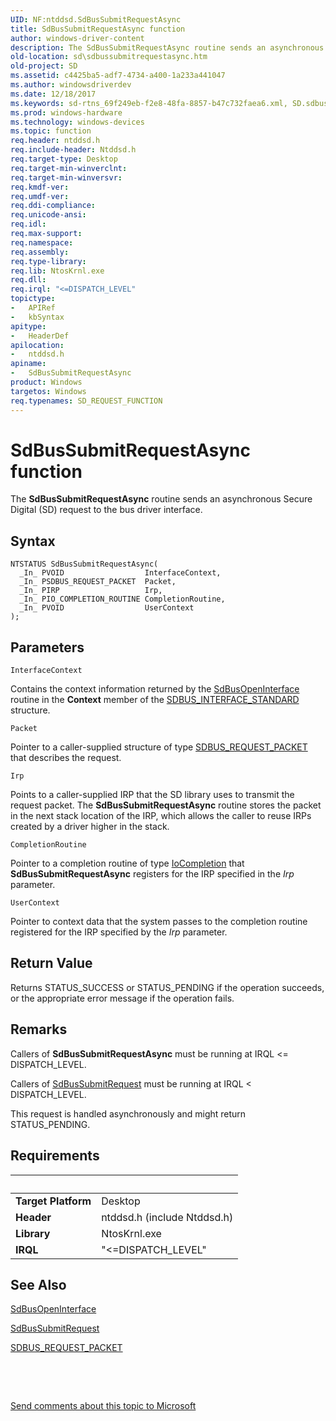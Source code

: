 ```yaml
---
UID: NF:ntddsd.SdBusSubmitRequestAsync
title: SdBusSubmitRequestAsync function
author: windows-driver-content
description: The SdBusSubmitRequestAsync routine sends an asynchronous Secure Digital (SD) request to the bus driver interface.
old-location: sd\sdbussubmitrequestasync.htm
old-project: SD
ms.assetid: c4425ba5-adf7-4734-a400-1a233a441047
ms.author: windowsdriverdev
ms.date: 12/18/2017
ms.keywords: sd-rtns_69f249eb-f2e8-48fa-8857-b47c732faea6.xml, SD.sdbussubmitrequestasync, ntddsd/SdBusSubmitRequestAsync, SdBusSubmitRequestAsync, SdBusSubmitRequestAsync function [Buses]
ms.prod: windows-hardware
ms.technology: windows-devices
ms.topic: function
req.header: ntddsd.h
req.include-header: Ntddsd.h
req.target-type: Desktop
req.target-min-winverclnt: 
req.target-min-winversvr: 
req.kmdf-ver: 
req.umdf-ver: 
req.ddi-compliance: 
req.unicode-ansi: 
req.idl: 
req.max-support: 
req.namespace: 
req.assembly: 
req.type-library: 
req.lib: NtosKrnl.exe
req.dll: 
req.irql: "<=DISPATCH_LEVEL"
topictype:
-	APIRef
-	kbSyntax
apitype:
-	HeaderDef
apilocation:
-	ntddsd.h
apiname:
-	SdBusSubmitRequestAsync
product: Windows
targetos: Windows
req.typenames: SD_REQUEST_FUNCTION
---
```



# SdBusSubmitRequestAsync function
The <b>SdBusSubmitRequestAsync</b> routine sends an asynchronous Secure Digital (SD) request to the bus driver interface.

## Syntax

````
NTSTATUS SdBusSubmitRequestAsync(
  _In_ PVOID                  InterfaceContext,
  _In_ PSDBUS_REQUEST_PACKET  Packet,
  _In_ PIRP                   Irp,
  _In_ PIO_COMPLETION_ROUTINE CompletionRoutine,
  _In_ PVOID                  UserContext
);
````

## Parameters

`InterfaceContext`

Contains the context information returned by the <a href="https://msdn.microsoft.com/library/windows/hardware/ff537906">SdBusOpenInterface</a> routine in the <b>Context</b> member of the <a href="https://msdn.microsoft.com/92b8762d-8af3-493c-aa1d-bc245b0cbd83">SDBUS_INTERFACE_STANDARD</a> structure.

`Packet`

Pointer to a caller-supplied structure of type <a href="https://msdn.microsoft.com/09b30bf0-fe85-4ad5-bd3e-113ed3a093ac">SDBUS_REQUEST_PACKET</a> that describes the request.

`Irp`

Points to a caller-supplied IRP that the SD library uses to transmit the request packet. The <b>SdBusSubmitRequestAsync</b> routine stores the packet in the next stack location of the IRP, which allows the caller to reuse IRPs created by a driver higher in the stack.

`CompletionRoutine`

Pointer to a completion routine of type <a href="..\wdm\nc-wdm-io_completion_routine.md">IoCompletion</a> that <b>SdBusSubmitRequestAsync</b> registers for the IRP specified in the <i>Irp </i>parameter.

`UserContext`

Pointer to context data that the system passes to the completion routine registered for the IRP specified by the <i>Irp </i>parameter.


## Return Value

Returns STATUS_SUCCESS or STATUS_PENDING if the operation succeeds, or the appropriate error message if the operation fails.

## Remarks

Callers of <b>SdBusSubmitRequestAsync</b> must be running at IRQL &lt;= DISPATCH_LEVEL.

Callers of <a href="https://msdn.microsoft.com/library/windows/hardware/ff537909">SdBusSubmitRequest</a> must be running at IRQL &lt; DISPATCH_LEVEL.

This request is handled asynchronously and might return STATUS_PENDING.

## Requirements
| &nbsp; | &nbsp; |
| ---- |:---- |
| **Target Platform** | Desktop |
| **Header** | ntddsd.h (include Ntddsd.h) |
| **Library** | NtosKrnl.exe |
| **IRQL** | "<=DISPATCH_LEVEL" |

## See Also

<a href="https://msdn.microsoft.com/library/windows/hardware/ff537906">SdBusOpenInterface</a>

<a href="https://msdn.microsoft.com/library/windows/hardware/ff537909">SdBusSubmitRequest</a>

<a href="https://msdn.microsoft.com/09b30bf0-fe85-4ad5-bd3e-113ed3a093ac">SDBUS_REQUEST_PACKET</a>

 

 

<a href="mailto:wsddocfb@microsoft.com?subject=Documentation%20feedback [SD\buses]:%20SdBusSubmitRequestAsync function%20 RELEASE:%20(12/18/2017)&amp;body=%0A%0APRIVACY STATEMENT%0A%0AWe use your feedback to improve the documentation. We don't use your email address for any other purpose, and we'll remove your email address from our system after the issue that you're reporting is fixed. While we're working to fix this issue, we might send you an email message to ask for more info. Later, we might also send you an email message to let you know that we've addressed your feedback.%0A%0AFor more info about Microsoft's privacy policy, see http://privacy.microsoft.com/en-us/default.aspx." title="Send comments about this topic to Microsoft">Send comments about this topic to Microsoft</a>